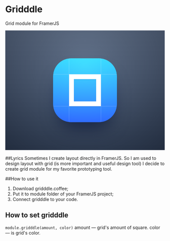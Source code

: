 # Gridddle
Grid module for FramerJS

![Grid module for FramerJS](/gridddle_logo.png)

##Lyrics
Sometimes I create layout directly in FramerJS. So I am used to design layout with grid (is more important and useful design tool) I decide to create grid module for my favorite prototyping tool.

##How to use it

1. Download gridddle.coffee;
2. Put it to module folder of your FramerJS project;
3. Connect gridddle to your code.

## How to set gridddle
```module.gridddle(amount, color)```
amount — grid's amount of square.
color — is grid's color.
